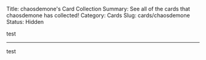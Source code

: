 Title: chaosdemone's Card Collection
Summary: See all of the cards that chaosdemone has collected!
Category: Cards
Slug: cards/chaosdemone
Status: Hidden

test

---
test